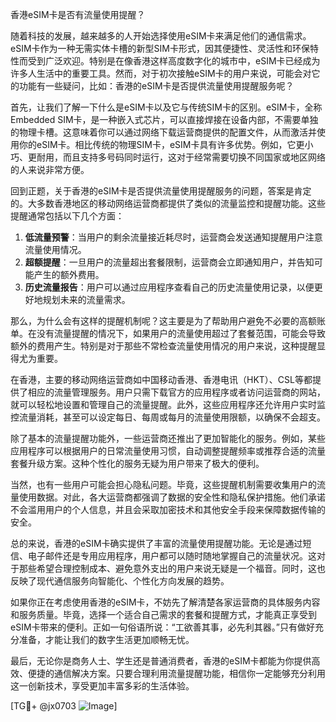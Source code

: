 香港eSIM卡是否有流量使用提醒？

随着科技的发展，越来越多的人开始选择使用eSIM卡来满足他们的通信需求。eSIM卡作为一种无需实体卡槽的新型SIM卡形式，因其便捷性、灵活性和环保特性而受到广泛欢迎。特别是在像香港这样高度数字化的城市中，eSIM卡已经成为许多人生活中的重要工具。然而，对于初次接触eSIM卡的用户来说，可能会对它的功能有一些疑问，比如：香港的eSIM卡是否提供流量使用提醒服务呢？

首先，让我们了解一下什么是eSIM卡以及它与传统SIM卡的区别。eSIM卡，全称Embedded SIM卡，是一种嵌入式芯片，可以直接焊接在设备内部，不需要单独的物理卡槽。这意味着你可以通过网络下载运营商提供的配置文件，从而激活并使用你的eSIM卡。相比传统的物理SIM卡，eSIM卡具有许多优势。例如，它更小巧、更耐用，而且支持多号码同时运行，这对于经常需要切换不同国家或地区网络的人来说非常方便。

回到正题，关于香港的eSIM卡是否提供流量使用提醒服务的问题，答案是肯定的。大多数香港地区的移动网络运营商都提供了类似的流量监控和提醒功能。这些提醒通常包括以下几个方面：

1. **低流量预警**：当用户的剩余流量接近耗尽时，运营商会发送通知提醒用户注意流量使用情况。
2. **超额提醒**：一旦用户的流量超出套餐限制，运营商会立即通知用户，并告知可能产生的额外费用。
3. **历史流量报告**：用户可以通过应用程序查看自己的历史流量使用记录，以便更好地规划未来的流量需求。

那么，为什么会有这样的提醒机制呢？这主要是为了帮助用户避免不必要的高额账单。在没有流量提醒的情况下，如果用户的流量使用超过了套餐范围，可能会导致额外的费用产生。特别是对于那些不常检查流量使用情况的用户来说，这种提醒显得尤为重要。

在香港，主要的移动网络运营商如中国移动香港、香港电讯（HKT）、CSL等都提供了相应的流量管理服务。用户只需下载官方的应用程序或者访问运营商的网站，就可以轻松地设置和管理自己的流量提醒。此外，这些应用程序还允许用户实时监控流量消耗，甚至可以设定每日、每周或每月的流量使用限额，以确保不会超支。

除了基本的流量提醒功能外，一些运营商还推出了更加智能化的服务。例如，某些应用程序可以根据用户的日常流量使用习惯，自动调整提醒频率或推荐合适的流量套餐升级方案。这种个性化的服务无疑为用户带来了极大的便利。

当然，也有一些用户可能会担心隐私问题。毕竟，这些提醒机制需要收集用户的流量使用数据。对此，各大运营商都强调了数据的安全性和隐私保护措施。他们承诺不会滥用用户的个人信息，并且会采取加密技术和其他安全手段来保障数据传输的安全。

总的来说，香港的eSIM卡确实提供了丰富的流量使用提醒功能。无论是通过短信、电子邮件还是专用应用程序，用户都可以随时随地掌握自己的流量状况。这对于那些希望合理控制成本、避免意外支出的用户来说无疑是一个福音。同时，这也反映了现代通信服务向智能化、个性化方向发展的趋势。

如果你正在考虑使用香港的eSIM卡，不妨先了解清楚各家运营商的具体服务内容和服务质量。毕竟，选择一个适合自己需求的套餐和提醒方式，才能真正享受到eSIM卡带来的便利。正如一句俗语所说：“工欲善其事，必先利其器。”只有做好充分准备，才能让我们的数字生活更加顺畅无忧。

最后，无论你是商务人士、学生还是普通消费者，香港的eSIM卡都能为你提供高效、便捷的通信解决方案。只要合理利用流量提醒功能，相信你一定能够充分利用这一创新技术，享受更加丰富多彩的生活体验。

[TG💪+ @jx0703 ![Image](https://github.com/user-attachments/assets/dbca1d08-cadb-493c-b0ec-ad6f7a83f270)]